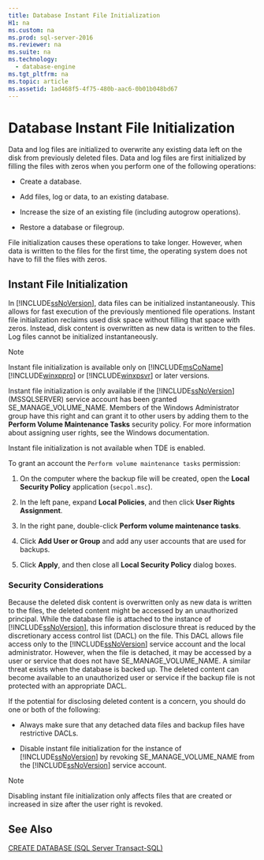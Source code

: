 ```yaml
---
title: Database Instant File Initialization
H1: na
ms.custom: na
ms.prod: sql-server-2016
ms.reviewer: na
ms.suite: na
ms.technology: 
  - database-engine
ms.tgt_pltfrm: na
ms.topic: article
ms.assetid: 1ad468f5-4f75-480b-aac6-0b01b048bd67
---
```

# Database Instant File Initialization
  Data and log files are initialized to overwrite any existing data left on the disk from previously deleted files. Data and log files are first initialized by filling the files with zeros when you perform one of the following operations:  
  
-   Create a database.  
  
-   Add files, log or data, to an existing database.  
  
-   Increase the size of an existing file (including autogrow operations).  
  
-   Restore a database or filegroup.  
  
 File initialization causes these operations to take longer. However, when data is written to the files for the first time, the operating system does not have to fill the files with zeros.  
  
## Instant File Initialization  
 In [!INCLUDE[ssNoVersion](../../Topics/TopicNameContainA/includes/ssNoVersion_md.md)], data files can be initialized instantaneously. This allows for fast execution of the previously mentioned file operations. Instant file initialization reclaims used disk space without filling that space with zeros. Instead, disk content is overwritten as new data is written to the files. Log files cannot be initialized instantaneously.  
  
> [!NOTE]  
>  Instant file initialization is available only on [!INCLUDE[msCoName](../../Topics/TopicNameContainA/includes/msCoName_md.md)][!INCLUDE[winxppro](../../Topics/TopicNameNotContainA/includes/winxppro_md.md)] or [!INCLUDE[winxpsvr](../../Topics/TopicNameContainA/includes/winxpsvr_md.md)] or later versions.  
  
 Instant file initialization is only available if the [!INCLUDE[ssNoVersion](../../Topics/TopicNameContainA/includes/ssNoVersion_md.md)] (MSSQLSERVER) service account has been granted SE_MANAGE_VOLUME_NAME. Members of the Windows Administrator group have this right and can grant it to other users by adding them to the **Perform Volume Maintenance Tasks** security policy. For more information about assigning user rights, see the Windows documentation.  
  
 Instant file initialization is not available when TDE is enabled.  
  
 To grant an account the `Perform volume maintenance tasks` permission:  
  
1.  On the computer where the backup file will be created, open the **Local Security Policy** application (`secpol.msc`).  
  
2.  In the left pane, expand **Local Policies**, and then click **User Rights Assignment**.  
  
3.  In the right pane, double-click **Perform volume maintenance tasks**.  
  
4.  Click **Add User or Group** and add any user accounts that are used for backups.  
  
5.  Click **Apply**, and then close all **Local Security Policy** dialog boxes.  
  
### Security Considerations  
 Because the deleted disk content is overwritten only as new data is written to the files, the deleted content might be accessed by an unauthorized principal. While the database file is attached to the instance of [!INCLUDE[ssNoVersion](../../Topics/TopicNameContainA/includes/ssNoVersion_md.md)], this information disclosure threat is reduced by the discretionary access control list (DACL) on the file. This DACL allows file access only to the [!INCLUDE[ssNoVersion](../../Topics/TopicNameContainA/includes/ssNoVersion_md.md)] service account and the local administrator. However, when the file is detached, it may be accessed by a user or service that does not have SE_MANAGE_VOLUME_NAME. A similar threat exists when the database is backed up. The deleted content can become available to an unauthorized user or service if the backup file is not protected with an appropriate DACL.  
  
 If the potential for disclosing deleted content is a concern, you should do one or both of the following:  
  
-   Always make sure that any detached data files and backup files have restrictive DACLs.  
  
-   Disable instant file initialization for the instance of [!INCLUDE[ssNoVersion](../../Topics/TopicNameContainA/includes/ssNoVersion_md.md)] by revoking SE_MANAGE_VOLUME_NAME from the [!INCLUDE[ssNoVersion](../../Topics/TopicNameContainA/includes/ssNoVersion_md.md)] service account.  
  
> [!NOTE]  
>  Disabling instant file initialization only affects files that are created or increased in size after the user right is revoked.  
  
## See Also  
 [CREATE DATABASE &#40;SQL Server Transact-SQL&#41;](../Topic/CREATE%20DATABASE%20\(SQL%20Server%20Transact-SQL\).md)  
  
  